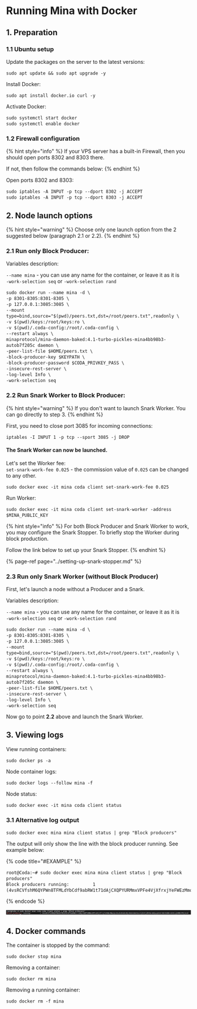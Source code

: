 # Running Mina with Docker

## 1. Preparation

### 1.1 Ubuntu setup

Update the packages on the server to the latest versions:

```text
sudo apt update && sudo apt upgrade -y
```

Install Docker:

```text
sudo apt install docker.io curl -y
```

Activate Docker:

```text
sudo systemctl start docker
sudo systemctl enable docker
```

### 1.2 Firewall configuration

{% hint style="info" %}
If your VPS server has a built-in Firewall, then you should open ports 8302 and 8303 there.

If not, then follow the commands below:
{% endhint %}

Open ports 8302 and 8303:

```text
sudo iptables -A INPUT -p tcp --dport 8302 -j ACCEPT
sudo iptables -A INPUT -p tcp --dport 8303 -j ACCEPT
```

## 2. Node launch options

{% hint style="warning" %}
Choose only one launch option from the 2 suggested below \(paragraph 2.1 or 2.2\).
{% endhint %}

### 2.1 Run only Block Producer:

Variables description:

`--name mina` - you can use any name for the container, or leave it as it is  
`-work-selection seq` or `-work-selection rand` 

```text
sudo docker run --name mina -d \
-p 8301-8305:8301-8305 \
-p 127.0.0.1:3085:3085 \
--mount type=bind,source="$(pwd)/peers.txt,dst=/root/peers.txt",readonly \
-v $(pwd)/keys:/root/keys:ro \
-v $(pwd)/.coda-config:/root/.coda-config \
--restart always \
minaprotocol/mina-daemon-baked:4.1-turbo-pickles-mina4bb98b3-autob7f205c daemon \
-peer-list-file $HOME/peers.txt \
-block-producer-key $KEYPATH \
-block-producer-password $CODA_PRIVKEY_PASS \
-insecure-rest-server \
-log-level Info \
-work-selection seq
```

### 2.2 Run Snark Worker to Block Producer:

{% hint style="warning" %}
If you don't want to launch Snark Worker. You can go directly to step 3.
{% endhint %}

First, you need to close port 3085 for incoming connections:

```text
iptables -I INPUT 1 -p tcp --sport 3085 -j DROP
```

#### The Snark Worker can now be launched.

Let's set the Worker fee:  
`set-snark-work-fee 0.025` - the commission value of `0.025` can be changed to any other.

```text
sudo docker exec -it mina coda client set-snark-work-fee 0.025
```

Run Worker:

```text
sudo docker exec -it mina coda client set-snark-worker -address $MINA_PUBLIC_KEY
```

{% hint style="info" %}
For both Block Producer and Snark Worker to work, you may configure the Snark Stopper. To briefly stop the Worker during block production. 

Follow the link below to set up your Snark Stopper.
{% endhint %}

{% page-ref page="../setting-up-snark-stopper.md" %}

### 2.3 Run only Snark Worker \(without Block Producer\)

First, let's launch a node without a Producer and a Snark.

Variables description:

`--name mina` - you can use any name for the container, or leave it as it is  
`-work-selection seq` or `-work-selection rand` 

```text
sudo docker run --name mina -d \
-p 8301-8305:8301-8305 \
-p 127.0.0.1:3085:3085 \
--mount type=bind,source="$(pwd)/peers.txt,dst=/root/peers.txt",readonly \
-v $(pwd)/keys:/root/keys:ro \
-v $(pwd)/.coda-config:/root/.coda-config \
--restart always \
minaprotocol/mina-daemon-baked:4.1-turbo-pickles-mina4bb98b3-autob7f205c daemon \
-peer-list-file $HOME/peers.txt \
-insecure-rest-server \
-log-level Info \
-work-selection seq
```

Now go to point **2.2** above and launch the Snark Worker.

## 3. Viewing logs

View running containers:

```text
sudo docker ps -a
```

Node container logs:

```text
sudo docker logs --follow mina -f
```

Node status:

```text
sudo docker exec -it mina coda client status
```

### 3.1 Alternative log output

```text
sudo docker exec mina mina client status | grep "Block producers"
```

The output will only show the line with the block producer running. See example below:

{% code title="\#EXAMPLE" %}
```text
root@Coda:~# sudo docker exec mina mina client status | grep "Block producers"
Block producers running:         1 (4vsRCVfshM6QYPWn8TFMLdYbCdf9abRW1t71dAjCXQPYURMmxVPFe4VjXfrxjYeFWEzMmqTpc8suhsRvA51NjvRe6rmWv9eerUjRJFjdRTWcoBdyuyDnGC3GbtKdWhv5b9CajERMD7PHj3z4)
```
{% endcode %}

![](../../.gitbook/assets/image.png)

## 4. Docker commands

The container is stopped by the command:

```text
sudo docker stop mina
```

Removing a container:

```text
sudo docker rm mina
```

Removing a running container:

```text
sudo docker rm -f mina
```

